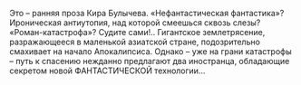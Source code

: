 <!--2017-02-16 19:21:56-->
Это – ранняя проза Кира Булычева. «Нефантастическая фантастика»? Ироническая антиутопия, над которой смеешься сквозь слезы? «Роман-катастрофа»? Судите сами!.. Гигантское землетрясение, разражающееся в маленькой азиатской стране, подозрительно смахивает на начало Апокалипсиса. Однако – уже на грани катастрофы – путь к спасению нежданно предлагают два иностранца, обладающие секретом новой ФАНТАСТИЧЕСКОЙ технологии...